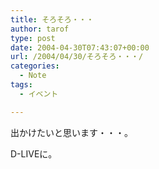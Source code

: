 ```yaml
---
title: そろそろ・・・
author: tarof
type: post
date: 2004-04-30T07:43:07+00:00
url: /2004/04/30/そろそろ・・・/
categories:
  - Note
tags:
  - イベント

---
```

出かけたいと思います・・・。
  
D-LIVEに。